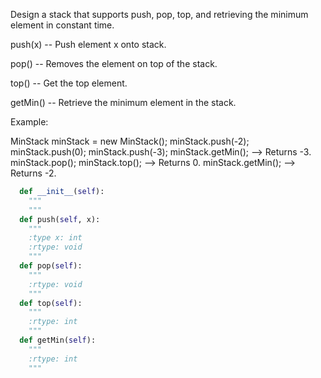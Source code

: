 
Design a stack that supports push, pop, top, and retrieving the minimum element in constant time.


push(x) -- Push element x onto stack.


pop() -- Removes the element on top of the stack.


top() -- Get the top element.


getMin() -- Retrieve the minimum element in the stack.




Example:

MinStack minStack = new MinStack();
minStack.push(-2);
minStack.push(0);
minStack.push(-3);
minStack.getMin();   --> Returns -3.
minStack.pop();
minStack.top();      --> Returns 0.
minStack.getMin();   --> Returns -2.




```python
  def __init__(self):
    """
    """
  def push(self, x):
    """
    :type x: int
    :rtype: void
    """
  def pop(self):
    """
    :rtype: void
    """
  def top(self):
    """
    :rtype: int
    """
  def getMin(self):
    """
    :rtype: int
    """
```
